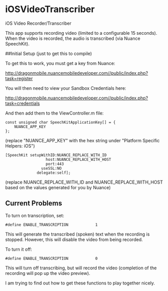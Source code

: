 # iOSVideoTranscriber
iOS Video Recorder/Transcriber

This app supports recording video (limited to a configurable 15 seconds).  When the video is recorded, the audio is transcribed (via Nuance SpeechKit).

##Initial Setup (just to get this to compile)

To get this to work, you must get a key from Nuance:

http://dragonmobile.nuancemobiledeveloper.com//public/index.php?task=register

You will then need to view your Sandbox Credentials here:

http://dragonmobile.nuancemobiledeveloper.com//public/index.php?task=credentials

And then add them to the ViewController.m file:

    const unsigned char SpeechKitApplicationKey[] = {
        NUANCE_APP_KEY
    };

(replace "NUANCE_APP_KEY" with the hex string under "Platform Specific Helpers: iOS")

    [SpeechKit setupWithID:NUANCE_REPLACE_WITH_ID
                      host:NUANCE_REPLACE_WITH_HOST
                      port:443
                    useSSL:NO
                  delegate:self];

(replace NUANCE_REPLACE_WITH_ID and NUANCE_REPLACE_WITH_HOST based on the values generated for you by Nuance)

## Current Problems

To turn on transcription, set:

    #define ENABLE_TRANSCRIPTION            1

This will generate the transcribed (spoken) text when the recording is stopped.  However, this will disable the video from being recorded.

To turn it off:

    #define ENABLE_TRANSCRIPTION            0

This will turn off transcribing, but will record the video (completion of the recording will pop up the video preview).

I am trying to find out how to get these functions to play together nicely.

